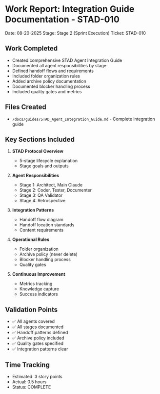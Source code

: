 # Work Report: Integration Guide Documentation - STAD-010
Date: 08-20-2025
Stage: Stage 2 (Sprint Execution)
Ticket: STAD-010

## Work Completed
- Created comprehensive STAD Agent Integration Guide
- Documented all agent responsibilities by stage
- Defined handoff flows and requirements
- Included folder organization rules
- Added archive policy documentation
- Documented blocker handling process
- Included quality gates and metrics

## Files Created
- `/docs/guides/STAD_Agent_Integration_Guide.md` - Complete integration guide

## Key Sections Included
1. **STAD Protocol Overview**
   - 5-stage lifecycle explanation
   - Stage goals and outputs

2. **Agent Responsibilities**
   - Stage 1: Architect, Main Claude
   - Stage 2: Coder, Tester, Documenter
   - Stage 3: QA Validator
   - Stage 4: Retrospective

3. **Integration Patterns**
   - Handoff flow diagram
   - Handoff location standards
   - Content requirements

4. **Operational Rules**
   - Folder organization
   - Archive policy (never delete)
   - Blocker handling process
   - Quality gates

5. **Continuous Improvement**
   - Metrics tracking
   - Knowledge capture
   - Success indicators

## Validation Points
- ✅ All agents covered
- ✅ All stages documented
- ✅ Handoff patterns defined
- ✅ Archive policy included
- ✅ Quality gates specified
- ✅ Integration patterns clear

## Time Tracking
- Estimated: 3 story points
- Actual: 0.5 hours
- Status: COMPLETE